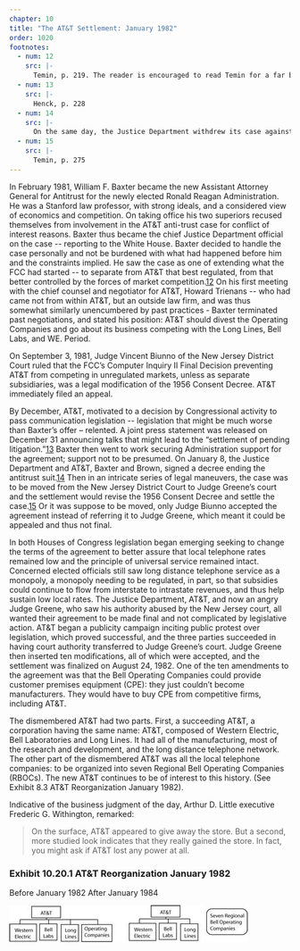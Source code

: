 ```yaml
---
chapter: 10
title: "The AT&T Settlement: January 1982"
order: 1020
footnotes:
  - num: 12
    src: |-
      Temin, p. 219. The reader is encouraged to read Temin for a far better reconstruction of this period.
  - num: 13
    src: |-
      Henck, p. 228
  - num: 14
    src: |-
      On the same day, the Justice Department withdrew its case against IBM. Baxter saw one way to introduce competition for IBM was to let AT&T compete in the computer market.
  - num: 15
    src: |-
      Temin, p. 275
---
```


In February 1981, William F. Baxter became the new Assistant Attorney General for Antitrust for the newly elected Ronald Reagan Administration. He was a Stanford law professor, with strong ideals, and a considered view of economics and competition. On taking office his two superiors recused themselves from involvement in the AT&T anti-trust case for conflict of interest reasons. Baxter thus became the chief Justice Department official on the case -- reporting to the White House. Baxter decided to handle the case personally and not be burdened with what had happened before him and the constraints implied. He saw the case as one of extending what the FCC had started -- to separate from AT&T that best regulated, from that better controlled by the forces of market competition.<a name="fnloc12" href="#fn12">12</a>  On his first meeting with the chief counsel and negotiator for AT&T, Howard Trienans -- who had came not from within AT&T, but an outside law firm, and was thus somewhat similarly unencumbered by past practices - Baxter terminated past negotiations, and stated his position: AT&T should divest the Operating Companies and go about its business competing with the Long Lines, Bell Labs, and WE. Period.

On September 3, 1981, Judge Vincent Biunno of the New Jersey District Court ruled that the FCC’s Computer Inquiry II Final Decision preventing AT&T from competing in unregulated markets, unless as separate subsidiaries, was a legal modification of the 1956 Consent Decree. AT&T immediately filed an appeal.

By December, AT&T, motivated to a decision by Congressional activity to pass communication legislation -- legislation that might be much worse than Baxter’s offer – relented. A joint press statement was released on December 31 announcing talks that might lead to the “settlement of pending litigation.”<a name="fnloc13" href="#fn13">13</a> Baxter then went to work securing Administration support for the agreement; support not to be presumed. On January 8, the Justice Department and AT&T, Baxter and Brown, signed a decree ending the antitrust suit.<a name="fnloc14" href="#fn14">14</a> Then in an intricate series of legal maneuvers, the case was to be moved from the New Jersey District Court to Judge Greene’s court and the settlement would revise the 1956 Consent Decree and settle the case.<a name="fnloc15" href="#fn15">15</a> Or it was suppose to be moved, only Judge Biunno accepted the agreement instead of referring it to Judge Greene, which meant it could be appealed and thus not final.

In both Houses of Congress legislation began emerging seeking to change the terms of the agreement to better assure that local telephone rates remained low and the principle of universal service remained intact. Concerned elected officials still saw long distance telephone service as a monopoly, a monopoly needing to be regulated, in part, so that subsidies could continue to flow from interstate to intrastate revenues, and thus help sustain low local rates.  The Justice Department, AT&T, and now an angry Judge Greene, who saw his authority abused by the New Jersey court, all wanted their agreement to be made final and not complicated by legislative action. AT&T began a publicity campaign inciting public protest over legislation, which proved successful, and the three parties succeeded in having court authority transferred to Judge Greene’s court. Judge Greene then inserted ten modifications, all of which were accepted, and the settlement was finalized on August 24, 1982. One of the ten amendments to the agreement was that the Bell Operating Companies could provide customer premises equipment (CPE): they just couldn’t become manufacturers. They would have to buy CPE from competitive firms, including AT&T.

The dismembered AT&T had two parts. First, a succeeding AT&T, a corporation having the same name: AT&T, composed of Western Electric, Bell Laboratories and Long Lines. It had all of the manufacturing, most of the research and development, and the long distance telephone network.  The other part of the dismembered AT&T was all the local telephone companies: to be organized into seven Regional Bell Operating Companies (RBOCs). The new AT&T continues to be of interest to this history. (See Exhibit 8.3 AT&T Reorganization January 1982).

Indicative of the business judgment of the day, Arthur D. Little executive Frederic G. Withington, remarked:

>On the surface, AT&T appeared to give away the store. But a second, more studied look indicates that they really gained the store. In fact, you might ask if AT&T lost any power at all.

### Exhibit 10.20.1 AT&T Reorganization January 1982

Before January 1982                After January 1984

![diagram of AT&T before and after 1982 breakup](/assets/img/ex-10.20.1_ATT_after_breakup.jpg)
